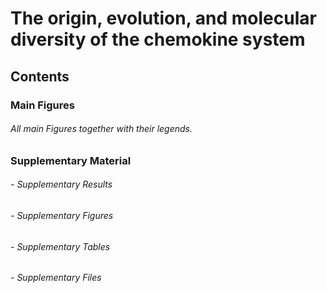 # The origin, evolution, and molecular diversity of the chemokine system

## Contents

### Main Figures

###### All main Figures together with their legends.

### Supplementary Material

###### - Supplementary Results
###### - Supplementary Figures
###### - Supplementary Tables
###### - Supplementary Files
